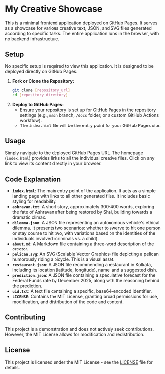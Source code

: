 # My Creative Showcase

This is a minimal frontend application deployed on GitHub Pages. It serves as a showcase for various creative text, JSON, and SVG files generated according to specific tasks. The entire application runs in the browser, with no backend infrastructure.

## Setup

No specific setup is required to view this application. It is designed to be deployed directly on GitHub Pages.

1.  **Fork or Clone the Repository:**
    ```bash
    git clone [repository_url]
    cd [repository_directory]
    ```
2.  **Deploy to GitHub Pages:**
    *   Ensure your repository is set up for GitHub Pages in the repository settings (e.g., `main` branch, `/docs` folder, or a custom GitHub Actions workflow).
    *   The `index.html` file will be the entry point for your GitHub Pages site.

## Usage

Simply navigate to the deployed GitHub Pages URL. The homepage (`index.html`) provides links to all the individual creative files. Click on any link to view its content directly in your browser.

## Code Explanation

*   **`index.html`**: The main entry point of the application. It acts as a simple landing page with links to all other generated files. It includes basic styling for readability.
*   **`ashravan.txt`**: A short story, approximately 300-400 words, exploring the fate of Ashravan after being restored by Shai, building towards a dramatic climax.
*   **`dilemma.json`**: A JSON file representing an autonomous vehicle's ethical dilemma. It presents two scenarios: whether to swerve to hit one person or stay course to hit two, with variations based on the identities of the individuals involved (criminals vs. a child).
*   **`about.md`**: A Markdown file containing a three-word description of the creator.
*   **`pelican.svg`**: An SVG (Scalable Vector Graphics) file depicting a pelican humorously riding a bicycle. This is a visual asset.
*   **`restaurant.json`**: A JSON file recommending a restaurant in Kolkata, including its location (latitude, longitude), name, and a suggested dish.
*   **`prediction.json`**: A JSON file containing a speculative forecast for the Federal Funds rate by December 2025, along with the reasoning behind the prediction.
*   **`uid.txt`**: A text file containing a specific, base64-encoded identifier.
*   **`LICENSE`**: Contains the MIT License, granting broad permissions for use, modification, and distribution of the code and content.

## Contributing

This project is a demonstration and does not actively seek contributions. However, the MIT License allows for modification and redistribution.

## License

This project is licensed under the MIT License - see the [LICENSE](LICENSE) file for details.